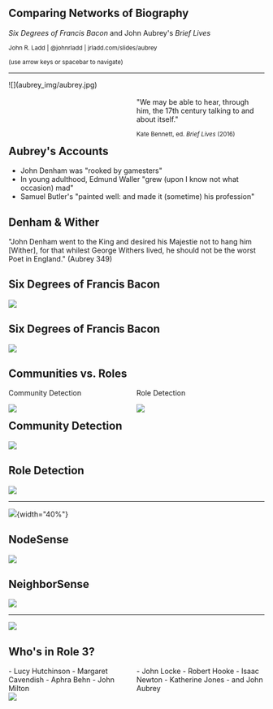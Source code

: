 ## Comparing Networks of Biography
 
*Six Degrees of Francis Bacon* and John Aubrey's *Brief Lives*

<small>John R. Ladd | @johnrladd | jrladd.com/slides/aubrey</small>

<small>(use arrow keys or spacebar to navigate)</small>

---

<div style="width:50%;float:left;">
![](aubrey_img/aubrey.jpg)
</div>
<div style="width:50%;float:left;">
<br><br>
"We may be able to hear, through him, the 17th century talking to and about itself."

<small>Kate Bennett, ed. *Brief Lives* (2016)</small>
</div>

## Aubrey's Accounts

- John Denham was "rooked by gamesters"
- In young adulthood, Edmund Waller "grew (upon I know not what occasion) mad"
- Samuel Butler's "painted well: and made it (sometime) his profession"

## Denham & Wither

"John Denham went to the King and desired his Majestie not to hang him [Wither], for that whilest George Withers lived, he should not be the worst Poet in England."  (Aubrey 349)

## Six Degrees of Francis Bacon

![](aubrey_img/sixdegrees.png)

## Six Degrees of Francis Bacon

![](aubrey_img/sixdegreesfull.png)

## Communities vs. Roles
<div style="width:50%;float:left;">
Community Detection

![](aubrey_img/community.png)
</div>
<div style="width:50%;float:left;">
Role Detection

![](aubrey_img/role.png)
</div>

## Community Detection

![](aubrey_img/community.png)

## Role Detection

![](aubrey_img/role.png)

---

![](aubrey_img/nodemetrics.png){width="40%"}

## NodeSense

![](aubrey_img/nodesense.png)

## NeighborSense

![](aubrey_img/neighborsense.png)

---

![](aubrey_img/role_hutchinson.png)


## Who's in Role 3?
<div style="width:50%;float:left;">
- Lucy Hutchinson
- Margaret Cavendish
- Aphra Behn
- John Milton
</div>
<div style="width:50%;float:left;">
- John Locke
- Robert Hooke
- Isaac Newton
- Katherine Jones
- and John Aubrey
</div>

---

![](aubrey_img/role_hutchinson_aubrey.png)
